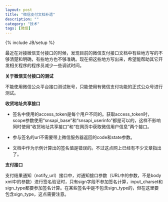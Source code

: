 ```yaml
---
layout: post
title: "微信支付文档补遗"
description: ""
category: "技术"
tags: [微信]
---
```

{% include JB/setup %}

最近在对接微信支付接口的时候，发现目前的微信支付接口文档中有些地方写的不够清楚和明确，有些地方也不够准确。现在把这些地方写出来，希望能帮助其它开发相关程序的程序员减少一些调试时间。

**关于微信支付接口的测试**

不能使用微信公众平台接口测试账号，只能使用有微信支付功能的正式公众号进行测试。

**收货地址共享接口**

+ 签名中使用的access_token是每个用户不同的。获取access_token时，scope参数使用“snsapi_base”和“snsapi_userinfo”都是可以的，这样不影响同时使用“收货地址共享接口”和“在网页中获取微信用户信息”两个接口。

+ 参与签名的url不需要带上微信服务器返回的code和state参数。

+ 文档中作为示例计算出的签名值是错误的。不过这点网上已经有不少文章指出了。

**支付接口**

支付结果通知（notify_url）接口中，对通知接口参数（URL中的参数，不是body xml中的参数）进行签名验证时，只有sign字段不参加签名计算，input_charset和sign_type都要参加签名计算。在某些签名中是不包含sign_type的，但在这里要包含sign_type，这点需要注意。


